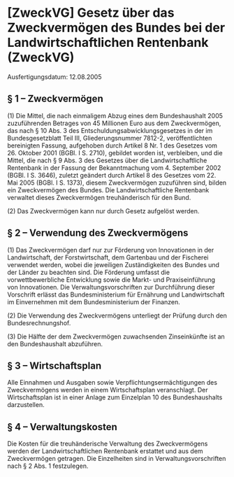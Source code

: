 # [ZweckVG] Gesetz über das Zweckvermögen des Bundes bei der Landwirtschaftlichen Rentenbank  (ZweckVG)

Ausfertigungsdatum: 12.08.2005

 

## § 1 – Zweckvermögen

(1) Die Mittel, die nach einmaligem Abzug eines dem Bundeshaushalt 2005 zuzuführenden Betrages von 45 Millionen Euro aus dem Zweckvermögen, das nach § 10 Abs. 3 des Entschuldungsabwicklungsgesetzes in der im Bundesgesetzblatt Teil III, Gliederungsnummer 7812-2, veröffentlichten bereinigten Fassung, aufgehoben durch Artikel 8 Nr. 1 des Gesetzes vom 26. Oktober 2001 (BGBl. I S. 2710), gebildet worden ist, verbleiben, und die Mittel, die nach § 9 Abs. 3 des Gesetzes über die Landwirtschaftliche Rentenbank in der Fassung der Bekanntmachung vom 4. September 2002 (BGBl. I S. 3646), zuletzt geändert durch Artikel 8 des Gesetzes vom 22. Mai 2005 (BGBl. I S. 1373), diesem Zweckvermögen zuzuführen sind, bilden ein Zweckvermögen des Bundes. Die Landwirtschaftliche Rentenbank verwaltet dieses Zweckvermögen treuhänderisch für den Bund.

(2) Das Zweckvermögen kann nur durch Gesetz aufgelöst werden.


## § 2 – Verwendung des Zweckvermögens

(1) Das Zweckvermögen darf nur zur Förderung von Innovationen in der Landwirtschaft, der Forstwirtschaft, dem Gartenbau und der Fischerei verwendet werden, wobei die jeweiligen Zuständigkeiten des Bundes und der Länder zu beachten sind. Die Förderung umfasst die vorwettbewerbliche Entwicklung sowie die Markt- und Praxiseinführung von Innovationen. Die Verwaltungsvorschriften zur Durchführung dieser Vorschrift erlässt das Bundesministerium für Ernährung und Landwirtschaft im Einvernehmen mit dem Bundesministerium der Finanzen.

(2) Die Verwendung des Zweckvermögens unterliegt der Prüfung durch den Bundesrechnungshof.

(3) Die Hälfte der dem Zweckvermögen zuwachsenden Zinseinkünfte ist an den Bundeshaushalt abzuführen.


## § 3 – Wirtschaftsplan

Alle Einnahmen und Ausgaben sowie Verpflichtungsermächtigungen des Zweckvermögens werden in einem Wirtschaftsplan veranschlagt. Der Wirtschaftsplan ist in einer Anlage zum Einzelplan 10 des Bundeshaushalts darzustellen.


## § 4 – Verwaltungskosten

Die Kosten für die treuhänderische Verwaltung des Zweckvermögens werden der Landwirtschaftlichen Rentenbank erstattet und aus dem Zweckvermögen getragen. Die Einzelheiten sind in Verwaltungsvorschriften nach § 2 Abs. 1 festzulegen.
